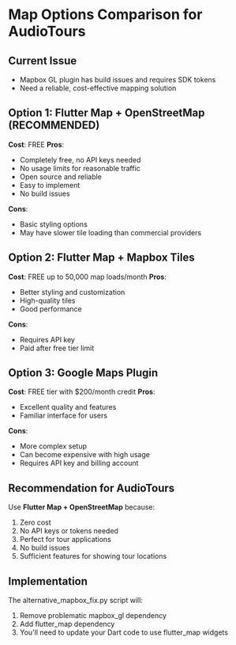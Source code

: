 # Map Options Comparison for AudioTours

## Current Issue
- Mapbox GL plugin has build issues and requires SDK tokens
- Need a reliable, cost-effective mapping solution

## Option 1: Flutter Map + OpenStreetMap (RECOMMENDED)
**Cost**: FREE
**Pros**:
- Completely free, no API keys needed
- No usage limits for reasonable traffic
- Open source and reliable
- Easy to implement
- No build issues

**Cons**:
- Basic styling options
- May have slower tile loading than commercial providers

## Option 2: Flutter Map + Mapbox Tiles
**Cost**: FREE up to 50,000 map loads/month
**Pros**:
- Better styling and customization
- High-quality tiles
- Good performance

**Cons**:
- Requires API key
- Paid after free tier limit

## Option 3: Google Maps Plugin
**Cost**: FREE tier with $200/month credit
**Pros**:
- Excellent quality and features
- Familiar interface for users

**Cons**:
- More complex setup
- Can become expensive with high usage
- Requires API key and billing account

## Recommendation for AudioTours
Use **Flutter Map + OpenStreetMap** because:
1. Zero cost
2. No API keys or tokens needed
3. Perfect for tour applications
4. No build issues
5. Sufficient features for showing tour locations

## Implementation
The alternative_mapbox_fix.py script will:
1. Remove problematic mapbox_gl dependency
2. Add flutter_map dependency
3. You'll need to update your Dart code to use flutter_map widgets